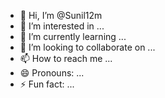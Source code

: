 - 👋 Hi, I’m @Sunil12m
- 👀 I’m interested in ...
- 🌱 I’m currently learning ...
- 💞️ I’m looking to collaborate on ...
- 📫 How to reach me ...
- 😄 Pronouns: ...
- ⚡ Fun fact: ...

<!---
Sunil12m/Sunil12m is a ✨ special ✨ repository because its `README.md` (this file) appears on your GitHub profile.
You can click the Preview link to take a look at your changes.
--->
